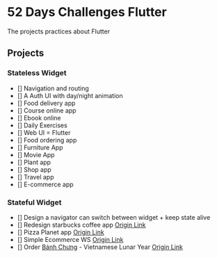 # 52 Days Challenges Flutter

The projects practices about Flutter

## Projects

### Stateless Widget
- [] Navigation and routing
- [] A Auth UI with day/night animation
- [] Food delivery app
- [] Course online app
- [] Ebook online
- [] Daily Exercises
- [] Web UI = Flutter
- [] Food ordering app
- [] Furniture App
- [] Movie App
- [] Plant app
- [] Shop app
- [] Travel app
- [] E-commerce app

### Stateful Widget
- [] Design a navigator can switch between widget + keep state alive
- [] Redesign starbucks coffee app [Origin Link](https://github.com/andreciornavei)
- [] Pizza Planet app [Origin Link](https://github.com/andreciornavei/flutter-pizza)
- [] Simple Ecommerce WS [Origin Link](https://github.com/andreciornavei/i9xp-commerce)
- [] Order [Bánh Chưng](https://en.wikipedia.org/wiki/B%C3%A1nh_ch%C6%B0ng) - Vietnamese Lunar Year  [Origin Link](https://github.com/andreciornavei/i9xp-commerce)

